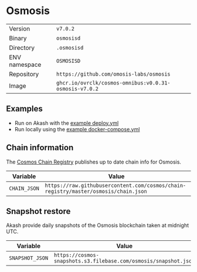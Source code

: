 # Osmosis

| | |
|---|---|
|Version|`v7.0.2`|
|Binary|`osmosisd`|
|Directory|`.osmosisd`|
|ENV namespace|`OSMOSISD`|
|Repository|`https://github.com/omosis-labs/osmosis`|
|Image|`ghcr.io/ovrclk/cosmos-omnibus:v0.0.31-osmosis-v7.0.2`|

## Examples

- Run on Akash with the [example deploy.yml](./deploy.yml)
- Run locally using the [example docker-compose.yml](./docker-compose.yml)

## Chain information

The [Cosmos Chain Registry](https://github.com/cosmos/chain-registry) publishes up to date chain info for Osmosis.

|Variable|Value|
|---|---|
|`CHAIN_JSON`|`https://raw.githubusercontent.com/cosmos/chain-registry/master/osmosis/chain.json`|

## Snapshot restore

Akash provide daily snapshots of the Osmosis blockchain taken at midnight UTC.

|Variable|Value|
|---|---|
|`SNAPSHOT_JSON`|`https://cosmos-snapshots.s3.filebase.com/osmosis/snapshot.json`|
